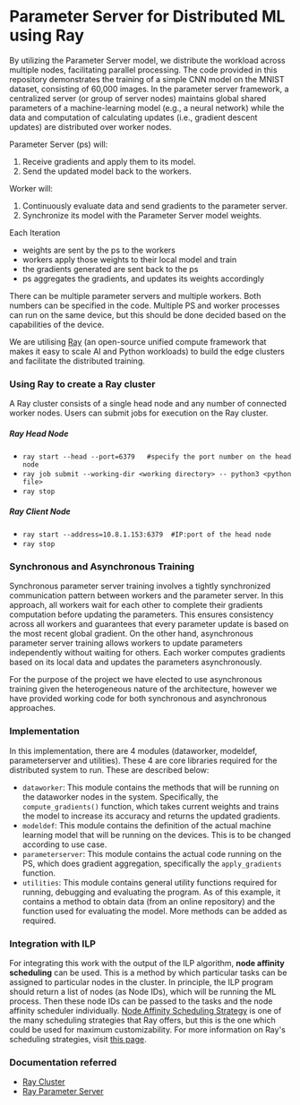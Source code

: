 # Parameter Server for Distributed ML using Ray
By utilizing the Parameter Server model, we distribute the workload across multiple nodes, facilitating parallel processing. The code provided in this repository demonstrates the training of a simple CNN model on the MNIST dataset, consisting of 60,000 images. In the parameter server framework, a centralized server (or group of server nodes) maintains global shared parameters of a machine-learning model (e.g., a neural network) while the data and computation of calculating updates (i.e., gradient descent updates) are distributed over worker nodes.

Parameter Server (ps) will: 
  1.  Receive gradients and apply them to its model.
  2.  Send the updated model back to the workers.

Worker will: 
  1. Continuously evaluate data and send gradients to the parameter server.
  2. Synchronize its model with the Parameter Server model weights.

Each Iteration
- weights are sent by the ps to the workers
- workers apply those weights to their local model and train
- the gradients generated are sent back to the ps
- ps aggregates the gradients, and updates its weights accordingly

There can be multiple parameter servers and multiple workers. Both numbers can be specified in the code. Multiple PS and worker processes can run on the same device, but this should be done decided based on the capabilities of the device. 

We are utilising [Ray](https://docs.ray.io/en/latest/) (an open-source unified compute framework that makes it easy to scale AI and Python workloads) to build the edge clusters and facilitate the distributed training.

### Using Ray to create a Ray cluster
A Ray cluster consists of a single head node and any number of connected worker nodes. Users can submit jobs for execution on the Ray cluster.

##### Ray Head Node
- `ray start --head --port=6379   #specify the port number on the head node`
- `ray job submit --working-dir <working directory> -- python3 <python file>`
- `ray stop`

##### Ray Client Node
- `ray start --address=10.8.1.153:6379  #IP:port of the head node`
- `ray stop`

### Synchronous and Asynchronous Training
Synchronous parameter server training involves a tightly synchronized communication pattern between workers and the parameter server. In this approach, all workers wait for each other to complete their gradients computation before updating the parameters. This ensures consistency across all workers and guarantees that every parameter update is based on the most recent global gradient. On the other hand, asynchronous parameter server training allows workers to update parameters independently without waiting for others. Each worker computes gradients based on its local data and updates the parameters asynchronously. 

For the purpose of the project we have elected to use asynchronous training given the heterogeneous nature of the architecture, however we have provided working code for both synchronous and asynchronous approaches.

### Implementation
In this implementation, there are 4 modules (dataworker, modeldef, parameterserver and utilities). These 4 are core libraries required for the distributed system to run. These are described below:
- `dataworker`: This module contains the methods that will be running on the dataworker nodes in the system. Specifically, the `compute_gradients()` function, which takes current weights and trains the model to increase its accuracy and returns the updated gradients.  
- `modeldef`: This module contains the definition of the actual machine learning model that will be running on the devices. This is to be changed according to use case.
- `parameterserver`: This module contains the actual code running on the PS, which does gradient aggregation, specifically the `apply_gradients` function.
- `utilities`: This module contains general utility functions required for running, debugging and evaluating the program. As of this example, it contains a method to obtain data (from an online repository) and the function used for evaluating the model. More methods can be added as required. 
### Integration with ILP
For integrating this work with the output of the ILP algorithm, **node affinity scheduling** can be used. This is a method by which particular tasks can be assigned to particular nodes in the cluster. In principle, the ILP program should return a list of nodes (as Node IDs), which will be running the ML process. Then these node IDs can be passed to the tasks and the node affinity scheduler individually. [Node Affinity Scheduling Strategy](https://docs.ray.io/en/latest/ray-core/api/doc/ray.util.scheduling_strategies.NodeAffinitySchedulingStrategy.html) is one of the many scheduling strategies that Ray offers, but this is the one which could be used for maximum customizability. For more information on Ray's scheduling strategies, visit [this page](https://docs.ray.io/en/latest/ray-core/scheduling/index.html).

### Documentation referred
- [Ray Cluster](https://docs.ray.io/en/latest/cluster/key-concepts.html#cluster-key-concepts)
- [Ray Parameter Server](https://docs.ray.io/en/latest/ray-core/examples/plot_parameter_server.html)
